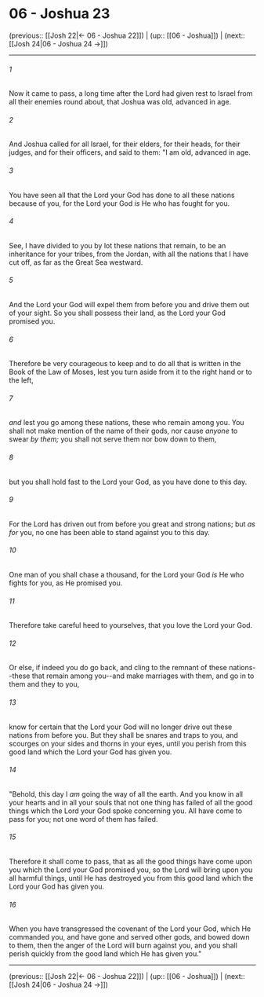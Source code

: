 # 06 - Joshua 23

(previous:: [[Josh 22|← 06 - Joshua 22]]) | (up:: [[06 - Joshua]]) | (next:: [[Josh 24|06 - Joshua 24 →]])

***


###### 1 
Now it came to pass, a long time after the Lord had given rest to Israel from all their enemies round about, that Joshua was old, advanced in age. 

###### 2 
And Joshua called for all Israel, for their elders, for their heads, for their judges, and for their officers, and said to them: "I am old, advanced in age. 

###### 3 
You have seen all that the Lord your God has done to all these nations because of you, for the Lord your God _is_ He who has fought for you. 

###### 4 
See, I have divided to you by lot these nations that remain, to be an inheritance for your tribes, from the Jordan, with all the nations that I have cut off, as far as the Great Sea westward. 

###### 5 
And the Lord your God will expel them from before you and drive them out of your sight. So you shall possess their land, as the Lord your God promised you. 

###### 6 
Therefore be very courageous to keep and to do all that is written in the Book of the Law of Moses, lest you turn aside from it to the right hand or to the left, 

###### 7 
_and_ lest you go among these nations, these who remain among you. You shall not make mention of the name of their gods, nor cause _anyone_ to swear _by them;_ you shall not serve them nor bow down to them, 

###### 8 
but you shall hold fast to the Lord your God, as you have done to this day. 

###### 9 
For the Lord has driven out from before you great and strong nations; but _as for_ you, no one has been able to stand against you to this day. 

###### 10 
One man of you shall chase a thousand, for the Lord your God _is_ He who fights for you, as He promised you. 

###### 11 
Therefore take careful heed to yourselves, that you love the Lord your God. 

###### 12 
Or else, if indeed you do go back, and cling to the remnant of these nations--these that remain among you--and make marriages with them, and go in to them and they to you, 

###### 13 
know for certain that the Lord your God will no longer drive out these nations from before you. But they shall be snares and traps to you, and scourges on your sides and thorns in your eyes, until you perish from this good land which the Lord your God has given you. 

###### 14 
"Behold, this day I _am_ going the way of all the earth. And you know in all your hearts and in all your souls that not one thing has failed of all the good things which the Lord your God spoke concerning you. All have come to pass for you; not one word of them has failed. 

###### 15 
Therefore it shall come to pass, that as all the good things have come upon you which the Lord your God promised you, so the Lord will bring upon you all harmful things, until He has destroyed you from this good land which the Lord your God has given you. 

###### 16 
When you have transgressed the covenant of the Lord your God, which He commanded you, and have gone and served other gods, and bowed down to them, then the anger of the Lord will burn against you, and you shall perish quickly from the good land which He has given you."

***

(previous:: [[Josh 22|← 06 - Joshua 22]]) | (up:: [[06 - Joshua]]) | (next:: [[Josh 24|06 - Joshua 24 →]])
